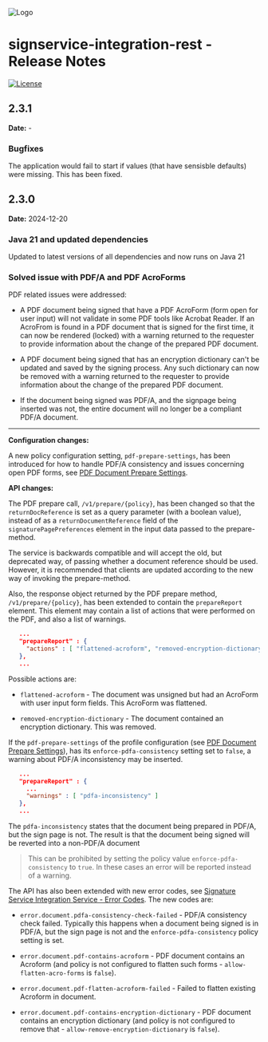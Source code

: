 ![Logo](https://idsec-solutions.github.io/signservice-integration-api/img/idsec.png)

# signservice-integration-rest - Release Notes

[![License](https://img.shields.io/badge/License-Apache%202.0-blue.svg)](https://opensource.org/licenses/Apache-2.0) 

## 2.3.1

**Date:** -

### Bugfixes

The application would fail to start if values (that have sensisble defaults) were missing. This has been fixed.

## 2.3.0

**Date:** 2024-12-20

### Java 21 and updated dependencies

Updated to latest versions of all dependencies and now runs on Java 21

### Solved issue with PDF/A and PDF AcroForms

PDF related issues were addressed:

- A PDF document being signed that have a PDF AcroForm (form open for user input) will not validate in some PDF tools like Acrobat Reader. If an AcroFrom is found in a PDF document that is signed for the first time, it can now be rendered (locked) with a warning returned to the requester to provide information about the change of the prepared PDF document.

- A PDF document being signed that has an encryption dictionary can't be updated and saved by the signing process. Any such dictionary can now be removed with a warning returned to the requester to provide information about the change of the prepared PDF document.

- If the document being signed was PDF/A, and the signpage being inserted was not, the entire document will no longer be a compliant PDF/A document.

---

**Configuration changes:**

A new policy configuration setting, `pdf-prepare-settings`, has been introduced for how to handle PDF/A consistency and issues concerning open PDF forms, see [PDF Document Prepare Settings](#configuration.html#pdf-document-prepare-settings).

**API changes:**

The PDF prepare call, `/v1/prepare/{policy}`, has been changed so that the `returnDocReference` is set as a query parameter (with a boolean value), instead of as a `returnDocumentReference` field of the `signaturePagePreferences` element in the input data passed to the prepare-method.

The service is backwards compatible and will accept the old, but deprecated way, of passing whether a document reference should be used. However, it is recommended that clients are updated according to the new way of invoking the prepare-method.

Also, the response object returned by the PDF prepare method, `/v1/prepare/{policy}`, has been extended to contain the `prepareReport` element. This element may contain a list of actions that were performed on the PDF, and also a list of warnings.

```json
   ...
   "prepareReport" : {
     "actions" : [ "flattened-acroform", "removed-encryption-dictionary" ]
   },
   ...
```

Possible actions are:

- `flattened-acroform` - The document was unsigned but had an AcroForm with user input form fields. This AcroForm was flattened.

- `removed-encryption-dictionary` - The document contained an encryption dictionary. This was removed.

If the `pdf-prepare-settings` of the profile configuration (see [PDF Document Prepare Settings](#configuration.html#pdf-document-prepare-settings)), has its `enforce-pdfa-consistency` setting set to `false`, a warning about PDF/A inconsistency may be inserted. 

```json
   ...
   "prepareReport" : {
     ...
     "warnings" : [ "pdfa-inconsistency" ]
   },
   ...
```
The `pdfa-inconsistency` states that the document being prepared in PDF/A, but the sign page is not. The result is that the document being signed will be reverted into a non-PDF/A document

> This can be prohibited by setting the policy value `enforce-pdfa-consistency` to `true`. In these cases an error will be reported instead of a warning.

The API has also been extended with new error codes, see [Signature Service Integration Service - Error Codes](https://idsec-solutions.github.io/signservice-integration-api/errors.html). The new codes are:

- `error.document.pdfa-consistency-check-failed` - PDF/A consistency check failed. Typically this happens when a document being signed is in PDF/A, but the sign page is not and the `enforce-pdfa-consistency` policy setting is set.

- `error.document.pdf-contains-acroform` - PDF document contains an Acroform (and policy is not configured to flatten such forms - `allow-flatten-acro-forms` is `false`).

- `error.document.pdf-flatten-acroform-failed` - Failed to flatten existing Acroform in document.

- `error.document.pdf-contains-encryption-dictionary` - PDF document contains an encryption dictionary (and policy is not configured to remove that - `allow-remove-encryption-dictionary` is `false`).
